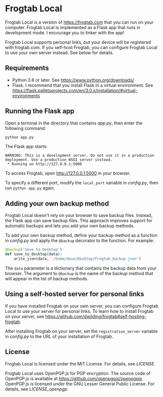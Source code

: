 # Frogtab Local

Frogtab Local is a version of https://frogtab.com that you can run on your computer.
Frogtab Local is implemented as a Flask app that runs in development mode.
I encourage you to tinker with the app!

Frogtab Local supports personal links, but your device will be registered with frogtab.com.
If you self-host Frogtab, you can configure Frogtab Local to use your own server instead.
See below for details.

## Requirements

  - Python 3.8 or later. See https://www.python.org/downloads/
  - Flask.
    I recommend that you install Flask in a virtual environment.
    See https://flask.palletsprojects.com/en/3.0.x/installation/#virtual-environments

## Running the Flask app

Open a terminal in the directory that contains *app.py*, then enter the following command:
    
```sh
python app.py
```

The Flask app starts:

```
WARNING: This is a development server. Do not use it in a production deployment. Use a production WSGI server instead.
 * Running on http://127.0.0.1:5000
```

To access Frogtab, open http://127.0.0.1:5000 in your browser.

To specify a different port, modify the `local_port` variable in *config.py*, then run `python app.py` again.

## Adding your own backup method

Frogtab Local doesn't rely on your browser to save backup files.
Instead, the Flask app can save backup files.
This approach improves support for automatic backups and lets you add your own backup methods.

To add your own backup method, define your backup method as a function in *config.py* and apply the `@backup` decorator to the function.
For example:

```py
@backup('Save to Desktop')
def save_to_desktop(data):
    write_json(data, '/home/dave/Desktop/Frogtab_backup.json')
```

The `data` parameter is a dictionary that contains the backup data from your browser.
The argument to `@backup` is the name of the backup method that will appear in the list of backup methods.

## Using a self-hosted server for personal links

If you have installed Frogtab on your own server, you can configure Frogtab Local to use your server for personal links.
To learn how to install Frogtab on your server, see https://github.com/dwilding/frogtab#self-hosting-frogtab.

After installing Frogtab on your server, set the `registration_server` variable in *config.py* to the URL of your installation of Frogtab.

## License

Frogtab Local is licensed under the MIT License.
For details, see *LICENSE*.

Frogtab Local uses OpenPGP.js for PGP encryption.
The source code of OpenPGP.js is available at https://github.com/openpgpjs/openpgpjs.
OpenPGP.js is licensed under the GNU Lesser General Public License.
For details, see *LICENSE_openpgp*.